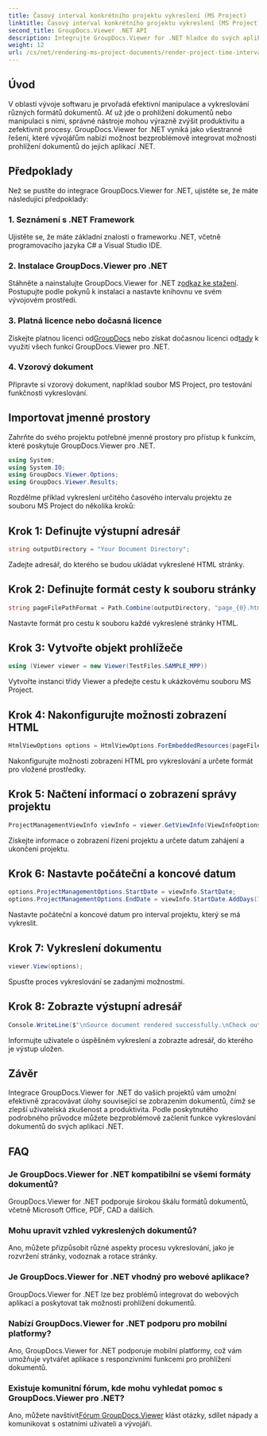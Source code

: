 ```yaml
---
title: Časový interval konkrétního projektu vykreslení (MS Project)
linktitle: Časový interval konkrétního projektu vykreslení (MS Project)
second_title: GroupDocs.Viewer .NET API
description: Integrujte GroupDocs.Viewer for .NET hladce do svých aplikací pro efektivní prohlížení dokumentů. Zvyšte produktivitu pomocí všestranných možností vykreslování.
weight: 12
url: /cs/net/rendering-ms-project-documents/render-project-time-interval-ms-project/
---
```

## Úvod
V oblasti vývoje softwaru je prvořadá efektivní manipulace a vykreslování různých formátů dokumentů. Ať už jde o prohlížení dokumentů nebo manipulaci s nimi, správné nástroje mohou výrazně zvýšit produktivitu a zefektivnit procesy. GroupDocs.Viewer for .NET vyniká jako všestranné řešení, které vývojářům nabízí možnost bezproblémově integrovat možnosti prohlížení dokumentů do jejich aplikací .NET.
## Předpoklady
Než se pustíte do integrace GroupDocs.Viewer for .NET, ujistěte se, že máte následující předpoklady:
### 1. Seznámení s .NET Framework
Ujistěte se, že máte základní znalosti o frameworku .NET, včetně programovacího jazyka C# a Visual Studio IDE.
### 2. Instalace GroupDocs.Viewer pro .NET
 Stáhněte a nainstalujte GroupDocs.Viewer for .NET z[odkaz ke stažení](https://releases.groupdocs.com/viewer/net/). Postupujte podle pokynů k instalaci a nastavte knihovnu ve svém vývojovém prostředí.
### 3. Platná licence nebo dočasná licence
 Získejte platnou licenci od[GroupDocs](https://purchase.groupdocs.com/buy) nebo získat dočasnou licenci od[tady](https://purchase.groupdocs.com/temporary-license/) k využití všech funkcí GroupDocs.Viewer pro .NET.
### 4. Vzorový dokument
Připravte si vzorový dokument, například soubor MS Project, pro testování funkčnosti vykreslování.

## Importovat jmenné prostory
Zahrňte do svého projektu potřebné jmenné prostory pro přístup k funkcím, které poskytuje GroupDocs.Viewer pro .NET.

```csharp
using System;
using System.IO;
using GroupDocs.Viewer.Options;
using GroupDocs.Viewer.Results;
```

Rozdělme příklad vykreslení určitého časového intervalu projektu ze souboru MS Project do několika kroků:
## Krok 1: Definujte výstupní adresář
```csharp
string outputDirectory = "Your Document Directory";
```
Zadejte adresář, do kterého se budou ukládat vykreslené HTML stránky.
## Krok 2: Definujte formát cesty k souboru stránky
```csharp
string pageFilePathFormat = Path.Combine(outputDirectory, "page_{0}.html");
```
Nastavte formát pro cestu k souboru každé vykreslené stránky HTML.
## Krok 3: Vytvořte objekt prohlížeče
```csharp
using (Viewer viewer = new Viewer(TestFiles.SAMPLE_MPP))
```
Vytvořte instanci třídy Viewer a předejte cestu k ukázkovému souboru MS Project.
## Krok 4: Nakonfigurujte možnosti zobrazení HTML
```csharp
HtmlViewOptions options = HtmlViewOptions.ForEmbeddedResources(pageFilePathFormat);
```
Nakonfigurujte možnosti zobrazení HTML pro vykreslování a určete formát pro vložené prostředky.
## Krok 5: Načtení informací o zobrazení správy projektu
```csharp
ProjectManagementViewInfo viewInfo = viewer.GetViewInfo(ViewInfoOptions.FromHtmlViewOptions(options)) as ProjectManagementViewInfo;
```
Získejte informace o zobrazení řízení projektu a určete datum zahájení a ukončení projektu.
## Krok 6: Nastavte počáteční a koncové datum
```csharp
options.ProjectManagementOptions.StartDate = viewInfo.StartDate;
options.ProjectManagementOptions.EndDate = viewInfo.StartDate.AddDays(7);
```
Nastavte počáteční a koncové datum pro interval projektu, který se má vykreslit.
## Krok 7: Vykreslení dokumentu
```csharp
viewer.View(options);
```
Spusťte proces vykreslování se zadanými možnostmi.
## Krok 8: Zobrazte výstupní adresář
```csharp
Console.WriteLine($"\nSource document rendered successfully.\nCheck output in {outputDirectory}.");
```
Informujte uživatele o úspěšném vykreslení a zobrazte adresář, do kterého je výstup uložen.

## Závěr
Integrace GroupDocs.Viewer for .NET do vašich projektů vám umožní efektivně zpracovávat úlohy související se zobrazením dokumentů, čímž se zlepší uživatelská zkušenost a produktivita. Podle poskytnutého podrobného průvodce můžete bezproblémově začlenit funkce vykreslování dokumentů do svých aplikací .NET.
## FAQ
### Je GroupDocs.Viewer for .NET kompatibilní se všemi formáty dokumentů?
GroupDocs.Viewer for .NET podporuje širokou škálu formátů dokumentů, včetně Microsoft Office, PDF, CAD a dalších.
### Mohu upravit vzhled vykreslených dokumentů?
Ano, můžete přizpůsobit různé aspekty procesu vykreslování, jako je rozvržení stránky, vodoznak a rotace stránky.
### Je GroupDocs.Viewer for .NET vhodný pro webové aplikace?
GroupDocs.Viewer for .NET lze bez problémů integrovat do webových aplikací a poskytovat tak možnosti prohlížení dokumentů.
### Nabízí GroupDocs.Viewer for .NET podporu pro mobilní platformy?
Ano, GroupDocs.Viewer for .NET podporuje mobilní platformy, což vám umožňuje vytvářet aplikace s responzivními funkcemi pro prohlížení dokumentů.
### Existuje komunitní fórum, kde mohu vyhledat pomoc s GroupDocs.Viewer pro .NET?
 Ano, můžete navštívit[Fórum GroupDocs.Viewer](https://forum.groupdocs.com/c/viewer/9) klást otázky, sdílet nápady a komunikovat s ostatními uživateli a vývojáři.